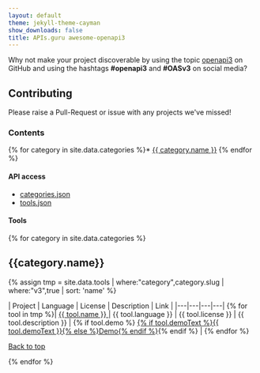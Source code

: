 ```yaml
---
layout: default
theme: jekyll-theme-cayman
show_downloads: false
title: APIs.guru awesome-openapi3
---
```


Why not make your project discoverable by using the topic [openapi3](https://github.com/search?utf8=%E2%9C%93&q=topic%3Aopenapi3&type=Repositories&ref=advsearch&l=&l=) on GitHub and using the hashtags **#openapi3** and **#OASv3** on social media?

## Contributing

Please raise a Pull-Request or issue with any projects we've missed!

### Contents

{% for category in site.data.categories %}* <a href="#{{ category.slug }}">{{ category.name }}</a>
{% endfor %}

#### API access

* [categories.json](/api/categories.json)
* [tools.json](/api/tools.json)

#### Tools

{% for category in site.data.categories %}

<h2><a id="{{category.slug}}">{{category.name}}</a></h2>

{% assign tmp = site.data.tools | where:"category",category.slug | where:"v3",true | sort: 'name' %}

| Project | Language | License | Description | Link |
|---|---|---|---|
{% for tool in tmp %}| <a href="{% if tool.link %}{{ tool.link }}{% else %}{{ tool.github }}{% endif %}" data-json="{{ tool | jsonify | url_encode }}"> {{ tool.name }} </a> | {{ tool.language }} | {{ tool.license }} | {{ tool.description }} | {% if tool.demo %} <a href="{{ tool.demo }}">{% if tool.demoText %}{{ tool.demoText }}{% else %}Demo{% endif %}</a>{% endif %} |
{% endfor %}

  <a href="#">Back to top</a>

{% endfor %}

<script src="https://unpkg.com/tippy.js@3/dist/tippy.all.min.js"></script>
<script src="https://cdnjs.cloudflare.com/ajax/libs/zepto/1.2.0/zepto.min.js"></script>

<script type="text/javascript">
  $(document).ready(function(){
    $('a').each(function(i,e){
        if ($(e).data('json')) {
            var d = JSON.parse(decodeURIComponent($(e).data('json')));
            tippy(e,{ content: d.stars+' stars, '+d.watch+' watchers and '+d.forks+' forks. '+d.issues+' issues.' });
        }
    });
  });
</script>
